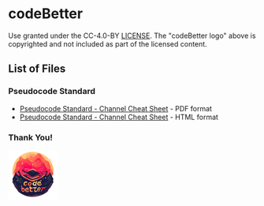 # codeBetter

Use granted under the CC-4.0-BY [LICENSE](LICENSE.md). The "codeBetter logo" above is copyrighted and not included as part of the licensed content.

## List of Files

### Pseudocode Standard
- [Pseudocode Standard - Channel Cheat Sheet](Pseudocode%20Standard%20-%20Channel%20Cheat%20Sheet.pdf) - PDF format
- [Pseudocode Standard - Channel Cheat Sheet](pseudocode_standard_cheat_sheet.html) - HTML format

### Thank You!

![image](https://github.com/kittrellbj/codeBetter/blob/main/codebetter_logo.png)
